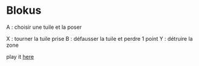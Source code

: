 # Blokus


A : choisir une tuile et la poser

X : tourner la tuile prise
B : défausser la tuile et perdre 1 point
Y : détruire la zone

play it [here](https://lucas-isenmann.github.io/tegula/)

